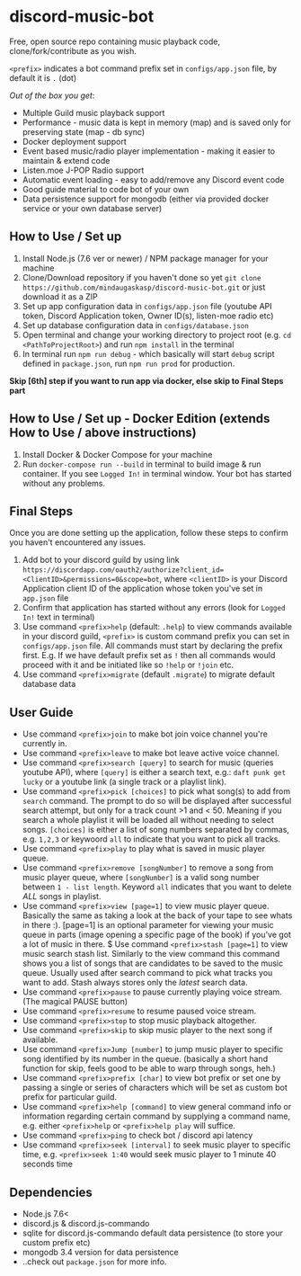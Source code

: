 # discord-music-bot
Free, open source repo containing music playback code, clone/fork/contribute as you wish.

`<prefix>` indicates a bot command prefix set in `configs/app.json` file, by default it is `.` (dot)

_Out of the box you get_:

* Multiple Guild music playback support
* Performance - music data is kept in memory (map) and is saved only for preserving state (map - db sync)
* Docker deployment support
* Event based music/radio player implementation - making it easier to maintain & extend code
* Listen.moe J-POP Radio support
* Automatic event loading - easy to add/remove any Discord event code
* Good guide material to code bot of your own
* Data persistence support for mongodb (either via provided docker service or your own database server)

## How to Use / Set up

1. Install Node.js (7.6 ver or newer) / NPM package manager for your machine
2. Clone/Download repository if you haven't done so yet `git clone https://github.com/mindaugaskasp/discord-music-bot.git` or just download it as a ZIP
3. Set up app configuration data in `configs/app.json` file (youtube API token, Discord Application token, Owner ID(s), listen-moe radio etc)
4. Set up database configuration data in `configs/database.json`
5. Open terminal and change your working directory to project root (e.g. `cd <PathToProjectRoot>`) and run `npm install` in the terminal
6. In terminal run `npm run debug` - which basically will start `debug` script defined in `package.json`, run `npm run prod` for production.

**Skip [6th] step if you want to run app via docker, else skip to Final Steps part**

## How to Use / Set up - Docker Edition (extends How to Use / above instructions)
1. Install Docker & Docker Compose for your machine
2. Run `docker-compose run --build` in terminal to build image & run container. If you see `Logged In!` in terminal window. Your bot has started without any problems.

## Final Steps
Once you are done setting up the application, follow these steps to confirm you haven't encountered any issues.

1. Add bot to your discord guild by using link `https://discordapp.com/oauth2/authorize?client_id=<ClientID>&permissions=0&scope=bot`, where `<clientID>` is your Discord Application client ID of the application whose token you've set in `app.json` file
2. Confirm that application has started without any errors (look for `Logged In!` text in terminal)
3. Use command `<prefix>help` (default: `.help`) to view commands available in your discord guild, `<prefix>` is custom command prefix you can set in `configs/app.json` file. All commands must start by declaring the prefix first. E.g. If we have default prefix set as `!` then all commands would proceed with it and be initiated like so `!help` or `!join` etc. 
4. Use command `<prefix>migrate` (default `.migrate`) to migrate default database data

## User Guide

* Use command `<prefix>join` to make bot join voice channel you're currently in.
* Use command `<prefix>leave` to make bot leave active voice channel.
* Use command `<prefix>search [query]` to search for music (queries youtube API), where `[query]` is either a search text, e.g.: `daft punk get lucky` or a youtube link (a single track or a playlist link).
* Use command `<prefix>pick [choices]` to pick what song(s) to add from `search` command. The prompt to do so will be displayed after successful search attempt, but only for a track count >1 and < 50. Meaning if you search a whole playlist it will be loaded all without needing to select songs. `[choices]` is either a list of song numbers separated by commas, e.g. `1,2,3` or keywoord `all` to indicate that you want to pick all tracks.
* Use command `<prefix>play` to play what is saved in music player queue.
* Use command `<prefix>remove [songNumber]` to remove a song from music player queue, where `[songNumber]` is a valid song number between `1 - list length`. Keyword `all` indicates that you want to delete *ALL* songs in playlist. 
* Use command `<prefix>view [page=1]` to view music player queue. Basically the same as taking a look at the back of your tape to see whats in there :). [page=1] is an optional parameter for viewing your music queue in parts (image opening a specific page of the book) if you've got a lot of music in there.
$ Use command `<prefix>stash [page=1]` to view music search stash list. Similarly to the view command this command shows you a list of songs that are candidates to be saved to the music queue. Usually used after search command to pick what tracks you want to add. Stash always stores only the _latest_ search data.
* Use command `<prefix>pause` to pause currently playing voice stream. (The magical PAUSE button)
* Use command `<prefix>resume` to resume paused voice stream.
* Use command `<prefix>stop` to stop music playback altogether.
* Use command `<prefix>skip` to skip music player to the next song if available.
* Use command `<prefix>Jump [number]` to jump music player to specific song identified by its number in the queue. (basically a short hand function for skip, feels good to be able to warp through songs, heh.)
* Use command `<prefix>prefix [char]` to view bot prefix or set one by passing a single or series of characters which will be set as custom bot prefix for particular guild.
* Use command `<prefix>help [command]` to view general command info or information regarding certain command by supplying a command name, e.g. either `<prefix>help` or `<prefix>help play` will suffice.
* Use command `<prefix>ping` to check bot / discord api latency
* Use command `<prefix>seek [interval]` to seek music player to specific time, e.g. `<prefix>seek 1:40` would seek music player to 1 minute 40 seconds time

## Dependencies

* Node.js 7.6<
* discord.js & discord.js-commando
* sqlite for discord.js-commando default data persistence (to store your custom prefix etc)
* mongodb 3.4 version for data persistence
* ..check out `package.json` for more info.